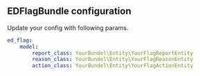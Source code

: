## EDFlagBundle configuration

Update your config with following params.

````yml
ed_flag:
    model:
        report_class: YourBundel\Entity\YourFlagReportEntity
        reason_class: YourBundel\Entity\YourFlagReasonEntity
        action_class: YourBundel\Entity\YourFlagActionEntity
````